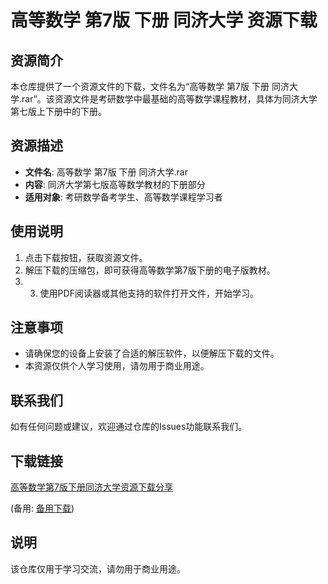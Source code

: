 # 高等数学 第7版 下册 同济大学 资源下载

## 资源简介

本仓库提供了一个资源文件的下载，文件名为“高等数学 第7版 下册 同济大学.rar”。该资源文件是考研数学中最基础的高等数学课程教材，具体为同济大学第七版上下册中的下册。

## 资源描述

- **文件名**: 高等数学 第7版 下册 同济大学.rar
- **内容**: 同济大学第七版高等数学教材的下册部分
- **适用对象**: 考研数学备考学生、高等数学课程学习者

## 使用说明

1. 点击下载按钮，获取资源文件。
2. 解压下载的压缩包，即可获得高等数学第7版下册的电子版教材。
3. 3. 使用PDF阅读器或其他支持的软件打开文件，开始学习。

## 注意事项

- 请确保您的设备上安装了合适的解压软件，以便解压下载的文件。
- 本资源仅供个人学习使用，请勿用于商业用途。

## 联系我们

如有任何问题或建议，欢迎通过仓库的Issues功能联系我们。

## 下载链接
[高等数学第7版下册同济大学资源下载分享](https://pan.quark.cn/s/aadc5b6b956d) 

(备用: [备用下载](https://pan.baidu.com/s/1SJO6XivuFixHdU0npXwCVA?pwd=1234))

## 说明

该仓库仅用于学习交流，请勿用于商业用途。

